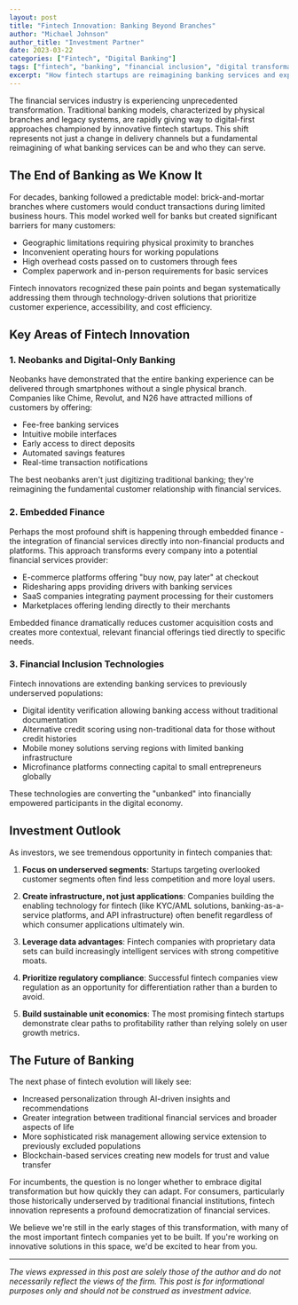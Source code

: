 ```yaml
---
layout: post
title: "Fintech Innovation: Banking Beyond Branches"
author: "Michael Johnson"
author_title: "Investment Partner"
date: 2023-03-22
categories: ["Fintech", "Digital Banking"]
tags: ["fintech", "banking", "financial inclusion", "digital transformation"]
excerpt: "How fintech startups are reimagining banking services and expanding financial inclusion through digital-first approaches."
---
```


The financial services industry is experiencing unprecedented transformation. Traditional banking models, characterized by physical branches and legacy systems, are rapidly giving way to digital-first approaches championed by innovative fintech startups. This shift represents not just a change in delivery channels but a fundamental reimagining of what banking services can be and who they can serve.

## The End of Banking as We Know It

For decades, banking followed a predictable model: brick-and-mortar branches where customers would conduct transactions during limited business hours. This model worked well for banks but created significant barriers for many customers:

- Geographic limitations requiring physical proximity to branches
- Inconvenient operating hours for working populations
- High overhead costs passed on to customers through fees
- Complex paperwork and in-person requirements for basic services

Fintech innovators recognized these pain points and began systematically addressing them through technology-driven solutions that prioritize customer experience, accessibility, and cost efficiency.

## Key Areas of Fintech Innovation

### 1. Neobanks and Digital-Only Banking

Neobanks have demonstrated that the entire banking experience can be delivered through smartphones without a single physical branch. Companies like Chime, Revolut, and N26 have attracted millions of customers by offering:

- Fee-free banking services
- Intuitive mobile interfaces
- Early access to direct deposits
- Automated savings features
- Real-time transaction notifications

The best neobanks aren't just digitizing traditional banking; they're reimagining the fundamental customer relationship with financial services.

### 2. Embedded Finance

Perhaps the most profound shift is happening through embedded finance - the integration of financial services directly into non-financial products and platforms. This approach transforms every company into a potential financial services provider:

- E-commerce platforms offering "buy now, pay later" at checkout
- Ridesharing apps providing drivers with banking services
- SaaS companies integrating payment processing for their customers
- Marketplaces offering lending directly to their merchants

Embedded finance dramatically reduces customer acquisition costs and creates more contextual, relevant financial offerings tied directly to specific needs.

### 3. Financial Inclusion Technologies

Fintech innovations are extending banking services to previously underserved populations:

- Digital identity verification allowing banking access without traditional documentation
- Alternative credit scoring using non-traditional data for those without credit histories
- Mobile money solutions serving regions with limited banking infrastructure
- Microfinance platforms connecting capital to small entrepreneurs globally

These technologies are converting the "unbanked" into financially empowered participants in the digital economy.

## Investment Outlook

As investors, we see tremendous opportunity in fintech companies that:

1. **Focus on underserved segments**: Startups targeting overlooked customer segments often find less competition and more loyal users.

2. **Create infrastructure, not just applications**: Companies building the enabling technology for fintech (like KYC/AML solutions, banking-as-a-service platforms, and API infrastructure) often benefit regardless of which consumer applications ultimately win.

3. **Leverage data advantages**: Fintech companies with proprietary data sets can build increasingly intelligent services with strong competitive moats.

4. **Prioritize regulatory compliance**: Successful fintech companies view regulation as an opportunity for differentiation rather than a burden to avoid.

5. **Build sustainable unit economics**: The most promising fintech startups demonstrate clear paths to profitability rather than relying solely on user growth metrics.

## The Future of Banking

The next phase of fintech evolution will likely see:

- Increased personalization through AI-driven insights and recommendations
- Greater integration between traditional financial services and broader aspects of life
- More sophisticated risk management allowing service extension to previously excluded populations
- Blockchain-based services creating new models for trust and value transfer

For incumbents, the question is no longer whether to embrace digital transformation but how quickly they can adapt. For consumers, particularly those historically underserved by traditional financial institutions, fintech innovation represents a profound democratization of financial services.

We believe we're still in the early stages of this transformation, with many of the most important fintech companies yet to be built. If you're working on innovative solutions in this space, we'd be excited to hear from you.

---

*The views expressed in this post are solely those of the author and do not necessarily reflect the views of the firm. This post is for informational purposes only and should not be construed as investment advice.*

